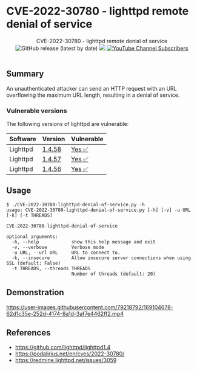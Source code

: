 # CVE-2022-30780 - lighttpd remote denial of service

<p align="center">
   CVE-2022-30780 - lighttpd remote denial of service
   <br>
   <img alt="GitHub release (latest by date)" src="https://img.shields.io/github/v/release/p0dalirius/CVE-2022-30780-lighttpd-denial-of-service">
   <a href="https://twitter.com/intent/follow?screen_name=podalirius_" title="Follow"><img src="https://img.shields.io/twitter/follow/podalirius_?label=Podalirius&style=social"></a>
   <a href="https://www.youtube.com/c/Podalirius_?sub_confirmation=1" title="Subscribe"><img alt="YouTube Channel Subscribers" src="https://img.shields.io/youtube/channel/subscribers/UCF_x5O7CSfr82AfNVTKOv_A?style=social"></a>
   <br>
   <br>
</p>

## Summary

An unauthenticated attacker can send an HTTP request with an URL overflowing the maximum URL length, resulting in a denial of service.

### Vulnerable versions

The following versions of lighttpd are vulnerable:

| Software | Version                                                                                       | Vulnerable                |
|----------|-----------------------------------------------------------------------------------------------|---------------------------|
| Lighttpd | [1.4.58](https://api.github.com/repos/lighttpd/lighttpd1.4/zipball/refs/tags/lighttpd-1.4.58) | [Yes :white_check_mark:](./tests/1.4.58/) |
| Lighttpd | [1.4.57](https://api.github.com/repos/lighttpd/lighttpd1.4/zipball/refs/tags/lighttpd-1.4.57) | [Yes :white_check_mark:](./tests/1.4.57/) |
| Lighttpd | [1.4.56](https://api.github.com/repos/lighttpd/lighttpd1.4/zipball/refs/tags/lighttpd-1.4.56) | [Yes :white_check_mark:](./tests/1.4.56/) |

## Usage

```
$ ./CVE-2022-30780-lighttpd-denial-of-service.py -h
usage: CVE-2022-30780-lighttpd-denial-of-service.py [-h] [-v] -u URL [-k] [-t THREADS]

CVE-2022-30780-lighttpd-denial-of-service

optional arguments:
  -h, --help            show this help message and exit
  -v, --verbose         Verbose mode
  -u URL, --url URL     URL to connect to.
  -k, --insecure        Allow insecure server connections when using SSL (default: False)
  -t THREADS, --threads THREADS
                        Number of threads (default: 20)
```

## Demonstration

https://user-images.githubusercontent.com/79218792/169104678-62d1c35e-252d-4174-8a1d-3af7e4462ff2.mp4

## References
 - https://github.com/lighttpd/lighttpd1.4
 - https://podalirius.net/en/cves/2022-30780/
 - https://redmine.lighttpd.net/issues/3059
